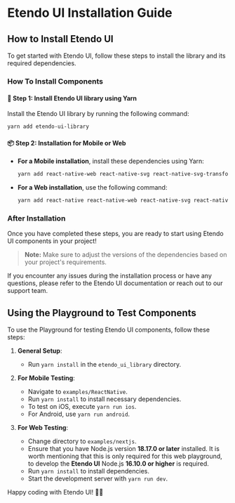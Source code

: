 # Etendo UI Installation Guide

## How to Install Etendo UI

To get started with Etendo UI, follow these steps to install the library and its required dependencies.

### How To Install Components

#### 🚀 Step 1: Install Etendo UI library using Yarn

Install the Etendo UI library by running the following command:

```bash
yarn add etendo-ui-library
```

#### 📦 Step 2: Installation for Mobile or Web

- **For a Mobile installation**, install these dependencies using Yarn:

  ```bash
  yarn add react-native-web react-native-svg react-native-svg-transformer react-native-svg-web react-dom
  ```

- **For a Web installation**, use the following command:

  ```bash
  yarn add react-native react-native-web react-native-svg react-native-svg-transformer react-native-svg-web
  ```

### After Installation

Once you have completed these steps, you are ready to start using Etendo UI components in your project!

> **Note:** Make sure to adjust the versions of the dependencies based on your project's requirements.

If you encounter any issues during the installation process or have any questions, please refer to the Etendo UI documentation or reach out to our support team.

## Using the Playground to Test Components

To use the Playground for testing Etendo UI components, follow these steps:

1. **General Setup**:
   - Run `yarn install` in the `etendo_ui_library` directory.

2. **For Mobile Testing**:
   - Navigate to `examples/ReactNative`.
   - Run `yarn install` to install necessary dependencies.
   - To test on iOS, execute `yarn run ios`.
   - For Android, use `yarn run android`.

3. **For Web Testing**:
   - Change directory to `examples/nextjs`.
   - Ensure that you have Node.js version **18.17.0 or later** installed. It is worth mentioning that this is only required for this web playground, to develop the **Etendo UI** Node.js **16.10.0 or higher** is required.
   - Run `yarn install` to install dependencies.
   - Start the development server with `yarn run dev`.

Happy coding with Etendo UI! 🚀🎉